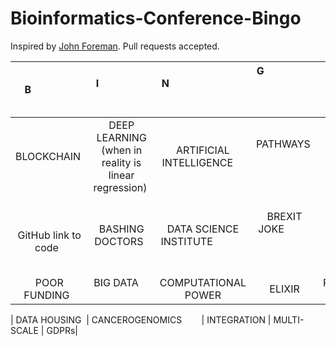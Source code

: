 # Bioinformatics-Conference-Bingo


Inspired by [John Foreman](https://twitter.com/John4man). Pull requests accepted.


| B                 | I                       | N                                                       | G                                                                             | O                   |
| :-----------:    | :-------------:         | :-------------:                                         | :-------------:                                                               | :-------------:      |
| BLOCKCHAIN          | DEEP LEARNING (when in reality is linear regression)          | ARTIFICIAL INTELLIGENCE                                 | PATHWAYS                                                     | FAIR DATA               |
| GitHub link to code    | BASHING DOCTORS                | DATA SCIENCE INSTITUTE                                  | BREXIT JOKE                                                                         | AETIOLOGY |
| POOR FUNDING    | BIG DATA                | COMPUTATIONAL POWER | ELIXIR | REINFORCEMENT LEARNING |

| DATA HOUSING   | CANCEROGENOMICS          | INTEGRATION | MULTI-SCALE | GDPRs|
